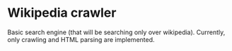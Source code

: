 Wikipedia crawler
=================
Basic search engine (that will be searching only over wikipedia).
Currently, only crawling and HTML parsing are implemented.

